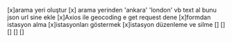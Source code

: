 [x]arama yeri oluştur
[x] arama yerinden 'ankara' 'london' vb text al bunu json url sine ekle
[x]Axios ile geocoding e get request dene
[x]formdan istasyon alma
[x]istasyonları göstermek
[x]istasyon düzenleme ve silme 
[]
[]
[]
[]
[]
